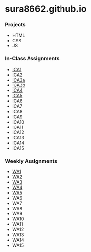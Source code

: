 # sura8662.github.io

### Projects
- HTML
- CSS
- JS

### In-Class Assignments
- [ICA1](https://docs.google.com/document/d/1cN7cFBf0bdsXWOqNzF33TDQ3SF6bgxWDFgg4klglmMI/edit?usp=sharing)
- [ICA2](https://docs.google.com/document/d/1mYTQ9S8UFY-YQizmKMlFNQxedMOU6a5hCQXeCZaATXk/edit?usp=sharing)
- [ICA3a](https://sura8662.github.io/ICA/ICA3a)
- [ICA3b](https://sura8662.github.io/ICA/ICA3b/ICA3b)
- [ICA4](https://sura8662.github.io/ICA/ICA4)
- [ICA5](https://sura8662.github.io/ICA/ICA5/ICA5)
- ICA6
- ICA7
- ICA8
- ICA9
- ICA10
- ICA11
- ICA12
- ICA13
- ICA14
- ICA15

### Weekly Assignments
- [WA1](https://sura8662.github.io/WA/WA1)
- [WA2](https://sura8662.github.io/WA/WA2)
- [WA3](https://sura8662.github.io/WA/WA3)
- [WA4](https://sura8662.github.io/WA/WA4)
- [WA5](https://sura8662.github.io/WA/WA5)
- WA6
- WA7
- WA8
- WA9
- WA10
- WA11
- WA12
- WA13
- WA14
- WA15